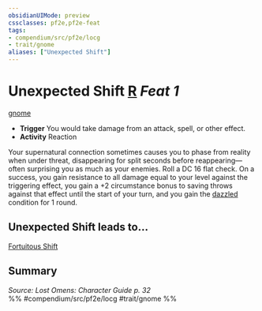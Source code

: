 ```yaml
---
obsidianUIMode: preview
cssclasses: pf2e,pf2e-feat
tags:
- compendium/src/pf2e/locg
- trait/gnome
aliases: ["Unexpected Shift"]
---
```

# Unexpected Shift  [R](rules/core-rulebook/chapter-9-playing-the-game.md#Actions "Reaction") *Feat 1*  
[gnome](rules/traits/gnome.md "Gnome Ancestry & Heritage Trait")  

- **Trigger** You would take damage from an attack, spell, or other effect.
- **Activity** Reaction

Your supernatural connection sometimes causes you to phase from reality when under threat, disappearing for split seconds before reappearing—often surprising you as much as your enemies. Roll a DC 16 flat check. On a success, you gain resistance to all damage equal to your level against the triggering effect, you gain a +2 circumstance bonus to saving throws against that effect until the start of your turn, and you gain the [dazzled](rules/conditions.md#Dazzled) condition for 1 round.

## Unexpected Shift leads to...

[Fortuitous Shift](compendium/feats/fortuitous-shift-locg.md)

## Summary

*Source: Lost Omens: Character Guide p. 32*  
%% #compendium/src/pf2e/locg #trait/gnome %%